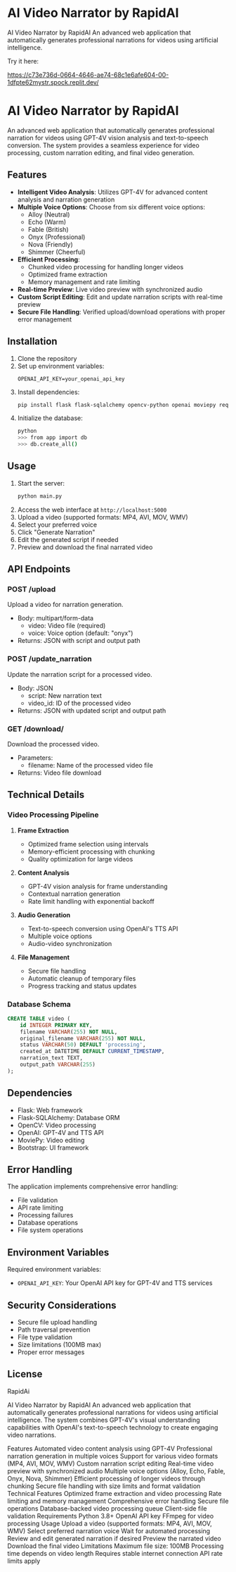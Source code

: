 # AI Video Narrator by RapidAI
AI Video Narrator by RapidAI An advanced web application that automatically generates professional narrations for videos using artificial intelligence. 

Try it here:

[
](https://ai-video-narrator-by-rapidai.replit.app/)

https://c73e736d-0664-4646-ae74-68c1e6afe604-00-1dfpte62mystr.spock.replit.dev/

# AI Video Narrator by RapidAI

An advanced web application that automatically generates professional narration for videos using GPT-4V vision analysis and text-to-speech conversion. The system provides a seamless experience for video processing, custom narration editing, and final video generation.

## Features

- **Intelligent Video Analysis**: Utilizes GPT-4V for advanced content analysis and narration generation
- **Multiple Voice Options**: Choose from six different voice options:
  - Alloy (Neutral)
  - Echo (Warm)
  - Fable (British)
  - Onyx (Professional)
  - Nova (Friendly)
  - Shimmer (Cheerful)
- **Efficient Processing**: 
  - Chunked video processing for handling longer videos
  - Optimized frame extraction
  - Memory management and rate limiting
- **Real-time Preview**: Live video preview with synchronized audio
- **Custom Script Editing**: Edit and update narration scripts with real-time preview
- **Secure File Handling**: Verified upload/download operations with proper error management

## Installation

1. Clone the repository
2. Set up environment variables:
   ```
   OPENAI_API_KEY=your_openai_api_key
   ```
3. Install dependencies:
   ```bash
   pip install flask flask-sqlalchemy opencv-python openai moviepy requests
   ```
4. Initialize the database:
   ```bash
   python
   >>> from app import db
   >>> db.create_all()
   ```

## Usage

1. Start the server:
   ```bash
   python main.py
   ```
2. Access the web interface at `http://localhost:5000`
3. Upload a video (supported formats: MP4, AVI, MOV, WMV)
4. Select your preferred voice
5. Click "Generate Narration"
6. Edit the generated script if needed
7. Preview and download the final narrated video

## API Endpoints

### POST /upload
Upload a video for narration generation.
- Body: multipart/form-data
  - video: Video file (required)
  - voice: Voice option (default: "onyx")
- Returns: JSON with script and output path

### POST /update_narration
Update the narration script for a processed video.
- Body: JSON
  - script: New narration text
  - video_id: ID of the processed video
- Returns: JSON with updated script and output path

### GET /download/<filename>
Download the processed video.
- Parameters:
  - filename: Name of the processed video file
- Returns: Video file download

## Technical Details

### Video Processing Pipeline

1. **Frame Extraction**
   - Optimized frame selection using intervals
   - Memory-efficient processing with chunking
   - Quality optimization for large videos

2. **Content Analysis**
   - GPT-4V vision analysis for frame understanding
   - Contextual narration generation
   - Rate limit handling with exponential backoff

3. **Audio Generation**
   - Text-to-speech conversion using OpenAI's TTS API
   - Multiple voice options
   - Audio-video synchronization

4. **File Management**
   - Secure file handling
   - Automatic cleanup of temporary files
   - Progress tracking and status updates

### Database Schema

```sql
CREATE TABLE video (
    id INTEGER PRIMARY KEY,
    filename VARCHAR(255) NOT NULL,
    original_filename VARCHAR(255) NOT NULL,
    status VARCHAR(50) DEFAULT 'processing',
    created_at DATETIME DEFAULT CURRENT_TIMESTAMP,
    narration_text TEXT,
    output_path VARCHAR(255)
);
```

## Dependencies

- Flask: Web framework
- Flask-SQLAlchemy: Database ORM
- OpenCV: Video processing
- OpenAI: GPT-4V and TTS API
- MoviePy: Video editing
- Bootstrap: UI framework

## Error Handling

The application implements comprehensive error handling:
- File validation
- API rate limiting
- Processing failures
- Database operations
- File system operations

## Environment Variables

Required environment variables:
- `OPENAI_API_KEY`: Your OpenAI API key for GPT-4V and TTS services

## Security Considerations

- Secure file upload handling
- Path traversal prevention
- File type validation
- Size limitations (100MB max)
- Proper error messages

## License

RapidAi

AI Video Narrator by RapidAI
An advanced web application that automatically generates professional narrations for videos using artificial intelligence. The system combines GPT-4V's visual understanding capabilities with OpenAI's text-to-speech technology to create engaging video narrations.

Features
Automated video content analysis using GPT-4V
Professional narration generation in multiple voices
Support for various video formats (MP4, AVI, MOV, WMV)
Custom narration script editing
Real-time video preview with synchronized audio
Multiple voice options (Alloy, Echo, Fable, Onyx, Nova, Shimmer)
Efficient processing of longer videos through chunking
Secure file handling with size limits and format validation
Technical Features
Optimized frame extraction and video processing
Rate limiting and memory management
Comprehensive error handling
Secure file operations
Database-backed video processing queue
Client-side file validation
Requirements
Python 3.8+
OpenAI API key
FFmpeg for video processing
Usage
Upload a video (supported formats: MP4, AVI, MOV, WMV)
Select preferred narration voice
Wait for automated processing
Review and edit generated narration if desired
Preview the narrated video
Download the final video
Limitations
Maximum file size: 100MB
Processing time depends on video length
Requires stable internet connection
API rate limits apply
